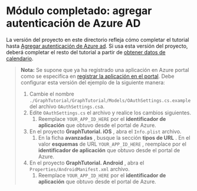 # <a name="completed-module-add-azure-ad-authentication"></a>Módulo completado: agregar autenticación de Azure AD

La versión del proyecto en este directorio refleja cómo completar el tutorial hasta [Agregar autenticación de Azure ad](https://docs.microsoft.com/graph/tutorials/xamarin?tutorial-step=3). Si usa esta versión del proyecto, deberá completar el resto del tutorial a partir de [obtener datos de calendario](https://docs.microsoft.com/graph/tutorials/xamarin?tutorial-step=4).

> **Nota:** Se supone que ya ha registrado una aplicación en Azure portal como se especifica en [registrar la aplicación en el portal](https://docs.microsoft.com/graph/tutorials/xamarin?tutorial-step=2). Debe configurar esta versión del ejemplo de la siguiente manera:
>
> 1. Cambie el nombre `./GraphTutorial/GraphTutorial/Models/OAuthSettings.cs.example` del archivo `OAuthSettings.cs`a.
> 1. Edite `OAuthSettings.cs` el archivo y realice los cambios siguientes.
>     1. Reemplace `YOUR_APP_ID_HERE` por el **identificador de aplicación** que obtuvo desde el portal de Azure.
> 1. En el proyecto **GraphTutorial. iOS** , abra el `Info.plist` archivo.
>    1. En la ficha **avanzadas** , busque la sección **tipos de URL** . En el valor **esquemas** de URL `YOUR_APP_ID_HERE` , reemplace por el **identificador de aplicación** que obtuvo desde el portal de Azure.
> 1. En el proyecto **GraphTutorial. Android** , abra el `Properties/AndroidManifest.xml` archivo.
>     1. Reemplace `YOUR_APP_ID_HERE` por el **identificador de aplicación** que obtuvo desde el portal de Azure.
